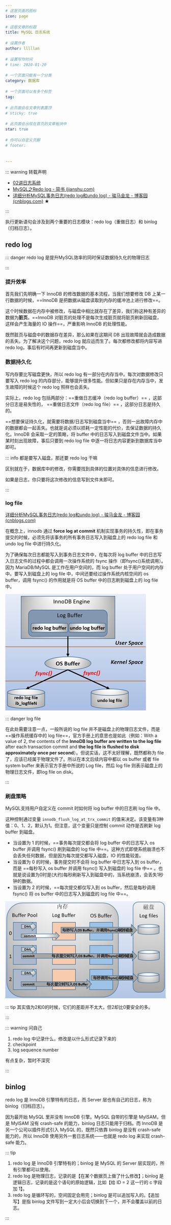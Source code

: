 ```yaml
---
# 这是页面的图标
icon: page

# 这是文章的标题
title: MySQL 日志系统

# 设置作者
author: lllllan

# 设置写作时间
# time: 2020-01-20

# 一个页面只能有一个分类
category: 数据库

# 一个页面可以有多个标签
tag:

# 此页面会在文章列表置顶
# sticky: true

# 此页面会出现在首页的文章板块中
star: true

# 你可以自定义页脚
# footer: 


---
```




::: warning 转载声明

- [02讲日志系统](https://funnylog.gitee.io/mysql45/02讲日志系统：一条SQL更新语句是如何执行的.html)
- [MySQL之Redo log - 简书 (jianshu.com)](https://www.jianshu.com/p/d13b3c98ce30)
- [详细分析MySQL事务日志(redo log和undo log) - 骏马金龙 - 博客园 (cnblogs.com)](https://www.cnblogs.com/f-ck-need-u/p/9010872.html#!comments) ★

:::



执行更新语句会涉及到两个重要的日志模块：redo log（重做日志）和 binlog（归档日志）。





## redo log



::: danger redo log 是提升MySQL效率的同时保证数据持久化的物理日志

:::



### 提升效率

首先我们先明确一下 InnoDB 的修改数据的基本流程，当我们想要修改 DB 上某一行数据的时候，==InnoDB 是把数据从磁盘读取到内存的缓冲池上进行修改==。

这个时候数据在内存中被修改，与磁盘中相比就存在了差异，我们称这种有差异的数据为**脏页**。==InnoDB 对脏页的处理不是每次生成脏页就将脏页刷新回磁盘，这样会产生海量的 IO 操作==，严重影响 InnoDB 的处理性能。

既然脏页与磁盘中的数据存在差异，那么如果在这期间 DB 出现故障就会造成数据的丢失。为了解决这个问题，redo log 就应运而生了。每次都修改都将内容写进 redo log，事后有时间再更新到磁盘当中。



### 数据持久化

写内存要比写磁盘更快，所以 redo log 有一部分在内存当中。每次对数据修改只要写入 redo log 的内存部分，能够提升很多性能。但如果只是存在内存当中，发生故障的时候这个 redo log 照样也会丢失。

实际上，redo log 包括两部分：==重做日志缓冲（redo log buffer）== ，这部分日志是易失性的， ==重做日志文件（redo log file）== ，这部分日志是持久的。

==想要保证持久化，就需要将数据/日志写到磁盘当中== ，否则一出故障内存中的数据都会一起丢失。也就是说必须以损耗一定性能的代价，去保证数据的持久化。InnoDB 会采取一定的策略，将 buffer 中的日志写入到磁盘文件当中。如果某时刻出现故障，事后只要到 redo log file 中逐一将日志内容更新到数据库当中即可。



::: info 都是要写入磁盘，那还要 redo log 干嘛

区别就在于，数据库中的修改，你需要找到具体的位置对具体的信息进行修改。

如果是日志，你只要将这次修改的信息写到文件末即可。

:::



### log file

[详细分析MySQL事务日志(redo log和undo log) - 骏马金龙 - 博客园 (cnblogs.com)](https://www.cnblogs.com/f-ck-need-u/p/9010872.html#auto_id_2)

在概念上，innodb 通过 **force log at commit** 机制实现事务的持久性，即在事务提交的时候，必须先将该事务的所有事务日志写入到磁盘上的 redo log file 和 undo log file 中进行持久化。

为了确保每次日志都能写入到事务日志文件中，在每次将 log buffer 中的日志写入日志文件的过程中都会调用一次操作系统的 fsync 操作（即fsync()系统调用）。因为 MariaDB/MySQL 是工作在用户空间的，而 log buffer 处于用户空间的内存中。要写入到磁盘上的 log file 中，中间还要经过操作系统内核空间的 os buffer，调用 fsync() 的作用就是将 OS buffer 中的日志刷到磁盘上的 log file 中。

![img](README.assets/733013-20180508101949424-938931340.png)



::: danger log file

在此处需要注意一点，一般所说的 log file 并不是磁盘上的物理日志文件，而是 ==操作系统缓存中的 log file==，官方手册上的意思也是如此（例如：With a value of 2, the contents of the **InnoDB log buffer are written to the log file** after each transaction commit and **the log file is flushed to disk approximately once per second**）。但说实话，这不太好理解，既然都称为 file 了，应该已经属于物理文件了。所以在本文后续内容中都以 os buffer 或者 file system buffer 来表示官方手册中所说的 Log file，然后 log file 则表示磁盘上的物理日志文件，即log file on disk。

:::



### 刷盘策略



MySQL支持用户自定义在 commit 时如何将 log buffer 中的日志刷 log file 中。

这种控制通过变量 `innodb_flush_log_at_trx_commit` 的值来决定。该变量有3种值：0、1、2，默认为1。但注意，这个变量只是控制 commit 动作是否刷新 log buffer 到磁盘。

- 当设置为 1 的时候，==事务每次提交都会将 log buffer 中的日志写入 os buffer 并调用 fsync() 刷到磁盘的 log file 中==。这种方式即使系统崩溃也不会丢失任何数据，但是因为每次提交都写入磁盘，IO 的性能较差。
- 当设置为 0 的时候，事务提交时不会将 log buffer 中日志写入到 os buffer，而是 ==每秒写入 os buffer 并调用 fsync() 写入到磁盘的 log file 中== 。也就是说设置为0时是(大约)每秒刷新写入到磁盘中的，当系统崩溃，会丢失1秒钟的数据。
- 当设置为 2 的时候，==每次提交都仅写入到 os buffer，然后是每秒调用 fsync() 将 os buffer 中的日志写入到磁盘的 log file 中==。

![img](README.assets/733013-20180508104623183-690986409.png)



::: tip 其实值为2和0的时候，它们的差距并不太大，但2却比0要安全的多。

:::



::: warning 问自己

1. redo log 中记录什么，修改是以什么形式记录下来的
2. checkpoint
3. log sequence number



有点复杂，暂时不深究

:::



## binlog

redo log 是 InnoDB 引擎特有的日志，而 Server 层也有自己的日志，称为 binlog（归档日志）。



因为最开始 MySQL 里并没有 InnoDB 引擎。MySQL 自带的引擎是 MyISAM，但是 MyISAM 没有 crash-safe 的能力，binlog 日志只能用于归档。而 InnoDB 是另一个公司以插件形式引入 MySQL 的，既然只依靠 binlog 是没有 crash-safe 能力的，所以 InnoDB 使用另外一套日志系统——也就是 redo log 来实现 crash-safe 能力。



::: tip 

1. redo log 是 InnoDB 引擎特有的；binlog 是 MySQL 的 Server 层实现的，所有引擎都可以使用。
2. redo log 是物理日志，记录的是【在某个数据页上做了什么修改】；binlog 是逻辑日志，记录的是这个语句的原始逻辑，比如【给 ID = 2 这一行的 c 字段加 1】。
3. redo log 是循环写的，空间固定会用完；binlog 是可以追加写入的。【追加写】是指 binlog 文件写到一定大小后会切换到下一个，并不会覆盖以前的日志。

:::



